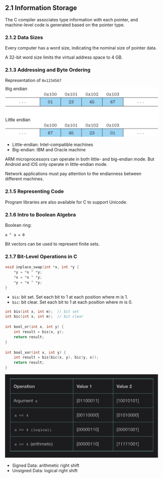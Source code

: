 ## 2.1 Information Storage

The C compiler associates type information with each pointer, and machine-level code is generated based on the pointer type.

### 2.1.2 Data Sizes

Every computer has a word size, indicating the nominal size of pointer data.

A 32-bit word size limits the virtual address space to 4 GB.

### 2.1.3 Addressing and Byte Ordering

Representation of `0x1234567`

 

![B1AA17A0-764D-40F3-8EEE-C153B4319C66.jpeg](./little-big-endian.jpeg)

- Little-endian: Intel-compatible machines
- Big-endian: IBM and Oracle machine

ARM microprocessors can operate in both little- and big-endian mode. But Android and iOS only operate in little-endian mode.

Network applications must pay attention to the endianness between different machines.

### 2.1.5 Representing Code

Program libraries are also available for C to support Unicode.

### 2.1.6 Intro to Boolean Algebra

Boolean ring:

`a ^ a = 0`

Bit vectors can be used to represent finite sets.

### 2.1.7 Bit-Level Operations in C

```c
void inplace_swap(int *x, int *y {
	*y = *x ^ *y;
	*x = *x ^ *y;
	*y = *x ^ *y;
}
```

- `bis`: bit set. Set each bit to 1 at each position where m is 1.
- `bic`: bit clear. Set each bit to 1 at each position where m is 0.

```c
int bis(int x, int m);  // bit set
int bic(int x, int m);  // bit clear

int bool_or(int x, int y) {
	int result = bis(x, y);
	return result;
}

int bool_xor(int x, int y) {
	int result = bis(bic(x, y), bic(y, x));
	return result;
}
```

![6303322A-7267-422D-94AB-A6F92A0802F4.jpeg](logical-arithmatic-shift.jpeg)

- Signed Data: arithmetic right shift
- Unsigned Data: logical right shift